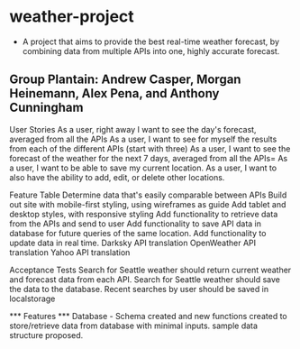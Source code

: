# weather-project

- A project that aims to provide the best real-time weather forecast, by combining data from multiple APIs into one, highly accurate forecast.

## Group Plantain: Andrew Casper, Morgan Heinemann, Alex Pena, and Anthony Cunningham


User Stories
As a user, right away I want to see the day's forecast, averaged from all the APIs
As a user, I want to see for myself the results from each of the different APIs (start with three)
As a user, I want to see the forecast of the weather for the next 7 days, averaged from all the APIs=
As a user, I want to be able to save my current location.
As a user, I want to also have the ability to add, edit, or delete other locations.

Feature Table
Determine data that's easily comparable between APIs
Build out site with mobile-first styling, using wireframes as guide
Add tablet and desktop styles, with responsive styling
Add functionality to retrieve data from the APIs and send to user
Add functionality to save API data in database for future queries of the same location.
Add functionality to update data in real time.
Darksky API translation
OpenWeather API translation
Yahoo API translation

Acceptance Tests
Search for Seattle weather should return current weather and forecast data from each API.
Search for Seattle weather should save the data to the database.
Recent searches by user should be saved in localstorage


*** Features ***
Database - Schema created and new functions created to store/retrieve data from database with minimal inputs. sample data structure proposed.